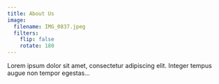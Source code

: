 ```yaml
---
title: About Us
image:
  filename: IMG_0837.jpeg
  filters:
    flip: false
    rotate: 180
---
```


Lorem ipsum dolor sit amet, consectetur adipiscing elit. Integer tempus augue non tempor egestas...
